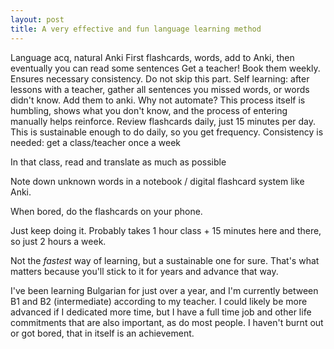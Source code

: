 ```yaml
---
layout: post
title: A very effective and fun language learning method
---
```


Language acq, natural
Anki
First flashcards, words, add to Anki, then  eventually you can read some
sentences
Get a teacher! Book them weekly. Ensures necessary consistency. Do not skip
this part.
Self learning: after lessons with a teacher, gather all sentences you missed
words, or words didn't know. Add them to anki. Why not automate? This process
itself is humbling, shows what you don't know, and the process of entering
manually helps reinforce.
Review flashcards daily, just 15 minutes per day. This is sustainable enough to
do daily, so you get frequency.
Consistency is needed: get a class/teacher once a week

In that class, read and translate as much as possible

Note down unknown words in a notebook / digital flashcard system like Anki.

When bored, do the flashcards on your phone.

Just keep doing it. Probably takes 1 hour class + 15 minutes here and there, so
just 2 hours a week.

Not the _fastest_ way of learning, but a sustainable one for sure. That's what
matters because you'll stick to it for years and advance that way.

I've been learning Bulgarian for just over a year, and I'm currently between B1
and B2 (intermediate) according to my teacher. I could likely be more advanced
if I dedicated more time, but I have a full time job and other life commitments
that are also important, as do most people. I haven't burnt out or got bored,
that in itself is an achievement.
